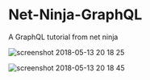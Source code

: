 # Net-Ninja-GraphQL
A GraphQL tutorial from net ninja

![screenshot 2018-05-13 20 18 25](https://user-images.githubusercontent.com/21090990/39972678-f6d66420-56ea-11e8-860e-9df3cbc52f42.png)

![screenshot 2018-05-13 20 18 45](https://user-images.githubusercontent.com/21090990/39972680-f97c559a-56ea-11e8-9c04-13d1f7f86c32.png)

